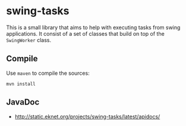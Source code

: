 swing-tasks
===========

This is a small library that aims to help with executing tasks from swing applications. It consist of a set of
classes that build on top of the `SwingWorker` class.

Compile
-------

Use `maven` to compile the sources:

    mvn install


JavaDoc
-------

* http://static.eknet.org/projects/swing-tasks/latest/apidocs/


